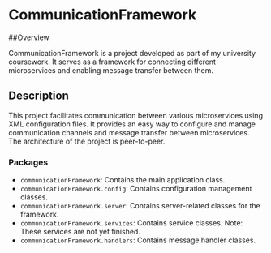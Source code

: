 # CommunicationFramework

##Overview

CommunicationFramework is a project developed as part of my university coursework. It serves as a framework for connecting different microservices and enabling message transfer between them.

## Description

This project facilitates communication between various microservices using XML configuration files. It provides an easy way to configure and manage communication channels and message transfer between microservices. The architecture of the project is peer-to-peer.


### Packages

- `communicationFramework`: Contains the main application class.
- `communicationFramework.config`: Contains configuration management classes.
- `communicationFramework.server`: Contains server-related classes for the framework.
- `communicationFramework.services`: Contains service classes. Note: These services are not yet finished.
- `communicationFramework.handlers`: Contains message handler classes.